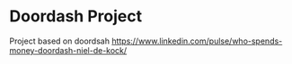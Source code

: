 # Doordash Project


Project based on doordsah
https://www.linkedin.com/pulse/who-spends-money-doordash-niel-de-kock/
